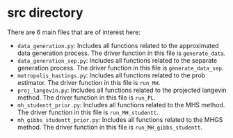 # src directory

There are 6 main files that are of interest here:

- `data_generation.py`: Includes all functions related to the approximated data generation process. The driver function in this file is `generate_data`.
- `data_generation_sep.py`: Includes all functions related to the separate generation process. The driver function in this file is `generate_data_sep`.
- `metropolis_hastings.py`: Includes all functions related to the prob estimator. The driver function in this file is `run_MH`.
- `proj_langevin.py`: Includes all functions related to the projected langevin method. The driver function in this file is `run_PL`.
- `mh_studentt_prior.py`: Includes all functions related to the MHS method. The driver function in this file is `run_MH_studentt`.
- `mh_gibbs_studentt_prior.py`: Includes all functions related to the MHGS method. The driver function in this file is `run_MH_gibbs_studentt`.
